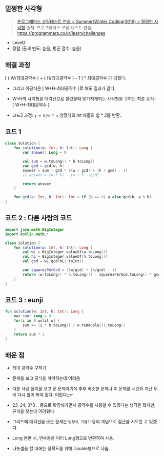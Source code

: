 ## 멀쩡한 사각형

> [프로그래머스 코딩테스트 연습 > Summer/Winter Coding(2019) > 멀쩡한 사각형](https://programmers.co.kr/learn/courses/30/lessons/62048)
> 출처: 프로그래머스 코딩 테스트 연습, https://programmers.co.kr/learn/challenges

- Level2
- 정렬 (출제 빈도: 높음, 평균 점수: 높음)

## 해결 과정

[ ( W/최대공약수 ) + ( H/최대공약수 ) - 1 ] \* 최대공약수 가 되겠다.

- 그리고 이공식은 [ W+H-최대공약수 ]로 해도 결과가 같다.
- W\*H의 사각형을 대각선으로 잘랐을때 망가지게되는 사각형을 구하는 최종 공식 : [ W+H-최대공약수 ]

- 코드3 과정: `y = h/w * x` 방정식의 Int 해들의 합 \* 2를 반환.

## 코드 1

```kotlin
class Solution {
    fun solution(w: Int, h: Int): Long {
        var answer: Long = 0

        val sum = w.toLong() * h.toLong()
        var gcd = gcd(w, h)
        answer = sum - gcd * ((w / gcd) + (h / gcd) - 1)
        // answer = (w * h) - (w + h - gcd)

        return answer
    }

    fun gcd(a: Int, b: Int): Int = if (b == 0) a else gcd(b, a % b)
}
```

## 코드 2 : 다른 사람의 코드

```kotlin
import java.math.BigInteger
import kotlin.math.*

class Solution {
    fun solution(w: Int, h: Int): Long {
        val wL = BigInteger.valueOf(w.toLong())
        val hL = BigInteger.valueOf(h.toLong())
        val gcd = wL.gcd(hL).toInt()

        var squaresPerGcd = ((w/gcd) + (h/gcd) - 1)
        return (w.toLong() * h.toLong()) - squaresPerGcd.toLong() * gcd.toLong()
    }
}
```

## 코드 3 : eunji

```kotlin
fun solution(w: Int, h: Int): Long {
    var sum: Long = 0
    for(i in 0 until w) {
        sum += (i * h.toLong() / w.toDouble()).toLong()
    }
    return sum * 2
}
```

## 배운 점

- 최대 공약수 구하기
- 문제를 보고 공식을 파악하는데 어려움
- 다른 사람 풀이를 보고 푼 문제이기에 추후 비슷한 문제나 이 문제를 시간이 지난 뒤에 다시 풀어 봐야 됩다. 어럽다;;ㅠ

- 2*3, 2*4, 3\*3 .. 등으로 확장해가면서 공약수를 사용할 수 있겠다는 생각은 했지만, 규칙을 찾는데 어려웠다.
- 그리드에 대각선을 긋는 문제는 `방정식`, `기울기` 등의 개념으로 접근을 시도할 수 있겠다.

- Long 반환 시, 변수들을 미리 Long형으로 변환하여 사용.
- 나눗셈을 할 때에는 정확도를 위해 Double형으로 나눔.
